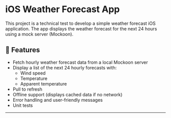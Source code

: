 # iOS Weather Forecast App

This project is a technical test to develop a simple weather forecast iOS application. The app displays the weather forecast for the next 24 hours using a mock server (Mockoon).  

## 🚀 Features

- Fetch hourly weather forecast data from a local Mockoon server
- Display a list of the next 24 hourly forecasts with:
  - Wind speed
  - Temperature
  - Apparent temperature
- Pull to refresh
- Offline support (displays cached data if no network)
- Error handling and user-friendly messages
- Unit tests

---
